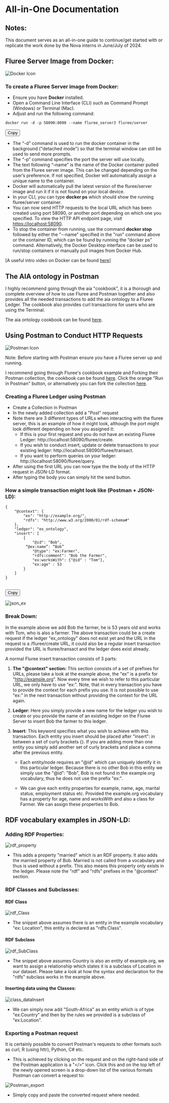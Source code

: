 # All-in-One Documentation

## Notes:
This document serves as an all-in-one guide to continue/get started with or replicate the work done by the Nova interns in June/July of 2024.
## Fluree Server Image from Docker:
![Docker Icon](https://www.docker.com/wp-content/uploads/2023/08/logo-guide-logos-1.svg)

### To create a Fluree Server image from Docker:
- Ensure you have **Docker** installed.
- Open a Command Line Interface (CLI) such as Command Prompt (Windows) or Terminal (Mac).
- Adjust and run the following command:

<pre>
<code id="docker-command">docker run -d -p 58090:8090 --name fluree_server3 fluree/server</code>
</pre>
<button onclick="copyToClipboard()">Copy</button>



- The “-d” command is used to run the docker container in the background ("detached mode") so that the terminal window can still be used to send more prompts.
- The “-p” command specifies the port the server will use locally.
- The text following “–name” is the name of the Docker container pulled from the Fluree server image. This can be changed depending on the user’s preference. If not specified, Docker will automatically assign a unique name to the container.
- Docker will automatically pull the latest version of the fluree/server image and run it if it is not found on your local device.
- In your CLI, you can type **docker ps** which should show the running fluree/server container.
- You can now send HTTP requests to the local URL which has been created using port 58090, or another port depending on which one you specified. To view the HTTP API endpoint page, visit [https://localhost:58090](https://localhost:58090).
- To stop the container from running, use the command **docker stop** followed by either the "--name" specified in the "run" command above or the container ID, which can be found by running the “docker ps” command. Alternatively, the Docker Desktop interface can be used to run/stop containers or manually pull images from Docker Hub.


[A useful intro video on Docker can be found [here](https://www.youtube.com/watch?v=pg19Z8LL06w)]

## The AIA ontology in Postman
I highly recommend going through the aia "cookbook", it is a thorough and complete overview of how to use Fluree and Postman together and also provides all the needed transactions to add the aia ontology to a Fluree Ledger. The cookbook also provides curl transactions for users who are using the Terminal. 

The aia ontology cookbook can be found [here](https://documenter.getpostman.com/view/36457813/2sA3dyiBBW).

## Using Postman to Conduct HTTP Requests
![Postman Icon](https://blog.postman.com/wp-content/uploads/2014/07/logo.png)

Note: Before starting with Postman ensure you have a Fluree server up and running. 

I recommend going through Fluree's cookbook example and Forking their Postman collection, the cookbook can be found [here](https://next.developers.flur.ee/docs/reference/cookbook/). Click the orange "Run in Postman" button, or alternatively you can fork the collection   [here](https://www.svgrepo.com/show/354201/postman.svg).

### Creating a Fluree Ledger using Postman
- Create a Collection in Postman
- In the newly added collection add a "Post" request
- Note there are 3 different types of URLs when interacting with the fluree server, this is an example of how it might look, although the port might look different depending on how you assigned it:
    - If this is your first request and you do not have an existing Fluree Ledger:  http://localhost:58090/fluree/create.
    - If you wish to conduct insert, update or delete transactions to your existing ledger: http://localhost:58090/fluree/transact.
    - If you want to perform queries on your ledger: http://localhost:58090/fluree/query.
- After using the first URL you can now type the the body of the HTTP request in JSON-LD format.
- After typing the body you can simply hit the send button.

### How a simple transaction might look like (Postman + JSON-LD):
<pre>
<code id="docker-command">{
    "@context": {
        "ex": "http://example.org/",
        "rdfs": "http://www.w3.org/2000/01/rdf-schema#"
    },
    "ledger": "ex_ontology",
    "insert": [
        {
            "@id": "Bob",
	     “@ex:name”: “Bob”
            "@type": "ex:Farmer",
            "rdfs:comment": "Bob the Farmer",
            "ex:worksWith": {"@id" : "Tom"},
            "ex:age" : 53
        }
    ]
}
</code>
</pre>
<button onclick="copyToClipboard()">Copy</button>

![json_ex](https://github.com/aartum/FlureeImplementationAIAO/assets/143713572/e4a8febe-3ca8-4164-83c0-9a6f44cf0d12)

### Break Down:

In the example above we add Bob the farmer, he is 53 years old and works with Tom, who is also a farmer. The above transaction could be a create request if the ledger "ex_ontology" does not exist yet and the URL in the request is a /fluree/create URL, it could also be a regular insert transaction provided the URL is fluree/transact and the ledger does exist already.


A normal Fluree insert transaction consists of 3 parts: 

1. **The "@context" section:** This section consists of a set of prefixes for URLs, please take a look at the example above, the "ex" is a prefix for "http://example.org". Now every time we wish to refer to this particular URL, we only have to use "ex:". Note, that in every transaction you have to provide the context for each prefix you use. It is not possible to use "ex:" in the next transaction without providing the context for the URL again. 

2. **Ledger:** Here you simply provide a new name for the ledger you wish to create or you provide the name of an existing ledger on the Fluree Server to insert Bob the farmer to this ledger.

3.  **Insert**: This keyword specifies what you wish to achieve with this transaction. Each entity you insert should be placed after "insert": in between a set of curly brackets {}. If you are adding more than one entity you simply add another set of curly brackets and place a comma after the previous entity. 

    - Each entity/node requires an "@id" which can uniquely identify it in this particular ledger. Because there is no other Bob in this entity we simply use the "@id": "Bob", Bob is not found in the example.org vocabulary, thus he does not use the prefix "ex:".

    - We can give each entity properties for example, name, age, marital status, employment status etc. Provided the example.org vocabulary has a property for age, name and worksWith and also a class for Farmer. We can assign these properties to Bob. 


## RDF vocabulary examples in JSON-LD:
### Adding RDF Properties:

![rdf_property](https://github.com/aartum/FlureeImplementationAIAO/assets/143713572/8856a5f2-e29e-410b-90a6-14e4165b5c45)

- This adds a property "married" which is an RDF property. It also adds the married property of Bob. Married is not called from a vocabulary and thus is used without a prefix. This also means this property only exists in the ledger. Please note the "rdf" and "rdfs" prefixes in the "@context" section.


### RDF Classes and Subclasses:

#### RDF Class
![rdf_Class](https://github.com/aartum/FlureeImplementationAIAO/assets/143713572/20d692c7-8731-42ab-bb3e-a6d5031657fb)

- The snippet above assumes there is an entity in the example vocabulary "ex: Location", this entity is declared as "rdfs:Class".

#### RDF Subclass
![rdf_SubClass](https://github.com/aartum/FlureeImplementationAIAO/assets/143713572/fc1c56bf-0359-45b7-9687-67d7fdf8d7c1)

- The snippet above assumes Country is also an entity of example.org, we want to assign a relationship which states it is a subclass of Location in our dataset. Please take a look at how the syntax and declaration for the "rdfs" subclass works in the example above. 

#### Inserting data using the Classes:
![class_dataInsert](https://github.com/aartum/FlureeImplementationAIAO/assets/143713572/57315fd9-efdc-486f-9e37-888187678cda)

- We can simply now add "South-Africa" as an entity which is of type "ex:Country" and then by the rules we provided is a subclass of "ex:Location".

### Exporting a Postman request
It is certainly possible to convert Postman's requests to other formats such as curl, R (using httr), Python, C# etc. 
- This is achieved by clicking on the request and on the right-hand side of the Postman application is a "</>" icon. Click this and on the top left of the newly opened screen is a drop-down list of the various formats Postman can convert a request to:

![Postman_export](https://github.com/aartum/FlureeImplementationAIAO/assets/143713572/3f4706e4-b594-4bba-a309-13a18b00139f)

- Simply copy and paste the converted request where needed.


